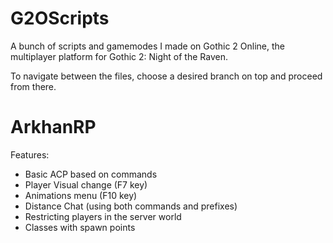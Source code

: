 # G2OScripts
A bunch of scripts and gamemodes I made on Gothic 2 Online, the multiplayer platform for Gothic 2: Night of the Raven.

To navigate between the files, choose a desired branch on top and proceed from there.

# ArkhanRP
Features:
- Basic ACP based on commands
- Player Visual change (F7 key)
- Animations menu (F10 key)
- Distance Chat (using both commands and prefixes)
- Restricting players in the server world
- Classes with spawn points
